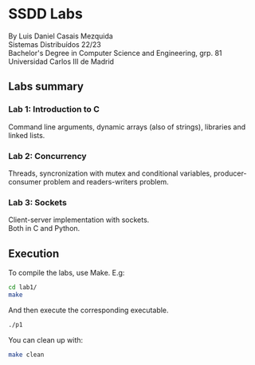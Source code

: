 # SSDD Labs
By Luis Daniel Casais Mezquida  
Sistemas Distribuídos 22/23  
Bachelor's Degree in Computer Science and Engineering, grp. 81  
Universidad Carlos III de Madrid


## Labs summary

### Lab 1: Introduction to C
Command line arguments, dynamic arrays (also of strings), libraries and linked lists.

### Lab 2: Concurrency
Threads, syncronization with mutex and conditional variables, producer-consumer problem and readers-writers problem.  

### Lab 3: Sockets
Client-server implementation with sockets.   
Both in C and Python.


## Execution
To compile the labs, use Make. E.g:
```bash
cd lab1/
make
```
And then execute the corresponding executable.
```bash
./p1
```

You can clean up with:
```bash
make clean
```